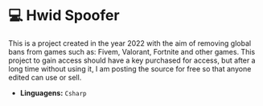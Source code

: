 # 💻 Hwid Spoofer
This is a project created in the year 2022 with the aim of removing global bans from games such as: Fivem, Valorant, Fortnite and other games. This project to gain access should have a key purchased for access, but after a long time without using it, I am posting the source for free so that anyone edited can use or sell.

- **Linguagens:** `Csharp`
